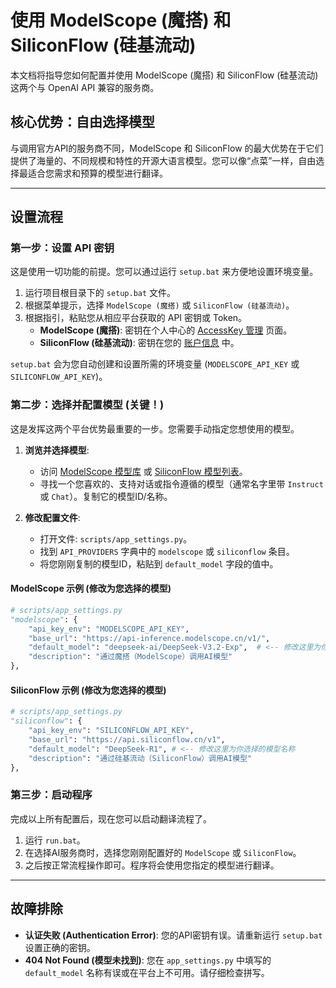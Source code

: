 # 使用 ModelScope (魔搭) 和 SiliconFlow (硅基流动)

本文档将指导您如何配置并使用 ModelScope (魔搭) 和 SiliconFlow (硅基流动) 这两个与 OpenAI API 兼容的服务商。

## 核心优势：自由选择模型

与调用官方API的服务商不同，ModelScope 和 SiliconFlow 的最大优势在于它们提供了海量的、不同规模和特性的开源大语言模型。您可以像“点菜”一样，自由选择最适合您需求和预算的模型进行翻译。

---

## 设置流程

### 第一步：设置 API 密钥

这是使用一切功能的前提。您可以通过运行 `setup.bat` 来方便地设置环境变量。

1.  运行项目根目录下的 `setup.bat` 文件。
2.  根据菜单提示，选择 `ModelScope (魔搭)` 或 `SiliconFlow (硅基流动)`。
3.  根据指引，粘贴您从相应平台获取的 API 密钥或 Token。
    - **ModelScope (魔搭)**: 密钥在个人中心的 [AccessKey 管理](https://modelscope.cn/my/my-accesstoken) 页面。
    - **SiliconFlow (硅基流动)**: 密钥在您的 [账户信息](https://siliconflow.cn/) 中。

`setup.bat` 会为您自动创建和设置所需的环境变量 (`MODELSCOPE_API_KEY` 或 `SILICONFLOW_API_KEY`)。

### 第二步：选择并配置模型 (关键！)

这是发挥这两个平台优势最重要的一步。您需要手动指定您想使用的模型。

1.  **浏览并选择模型**:
    - 访问 [ModelScope 模型库](https://modelscope.cn/models) 或 [SiliconFlow 模型列表](https://siliconflow.cn/pricing)。
    - 寻找一个您喜欢的、支持对话或指令遵循的模型（通常名字里带 `Instruct` 或 `Chat`）。复制它的模型ID/名称。

2.  **修改配置文件**:
    - 打开文件: `scripts/app_settings.py`。
    - 找到 `API_PROVIDERS` 字典中的 `modelscope` 或 `siliconflow` 条目。
    - 将您刚刚复制的模型ID，粘贴到 `default_model` 字段的值中。

#### ModelScope 示例 (修改为您选择的模型)
```python
# scripts/app_settings.py
"modelscope": {
    "api_key_env": "MODELSCOPE_API_KEY",
    "base_url": "https://api-inference.modelscope.cn/v1/",
    "default_model": "deepseek-ai/DeepSeek-V3.2-Exp",  # <-- 修改这里为你选择的模型ID
    "description": "通过魔搭（ModelScope）调用AI模型"
},
```

#### SiliconFlow 示例 (修改为您选择的模型)
```python
# scripts/app_settings.py
"siliconflow": {
    "api_key_env": "SILICONFLOW_API_KEY",
    "base_url": "https://api.siliconflow.cn/v1",
    "default_model": "DeepSeek-R1", # <-- 修改这里为你选择的模型名称
    "description": "通过硅基流动（SiliconFlow）调用AI模型"
},
```

### 第三步：启动程序

完成以上所有配置后，现在您可以启动翻译流程了。

1.  运行 `run.bat`。
2.  在选择AI服务商时，选择您刚刚配置好的 `ModelScope` 或 `SiliconFlow`。
3.  之后按正常流程操作即可。程序将会使用您指定的模型进行翻译。

---

## 故障排除

- **认证失败 (Authentication Error)**: 您的API密钥有误。请重新运行 `setup.bat` 设置正确的密钥。
- **404 Not Found (模型未找到)**: 您在 `app_settings.py` 中填写的 `default_model` 名称有误或在平台上不可用。请仔细检查拼写。